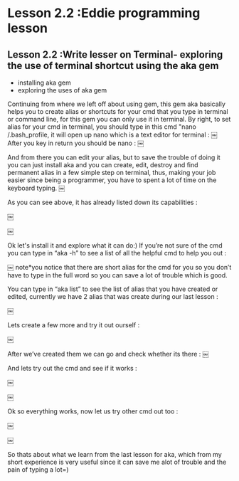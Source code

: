 # Lesson 2.2 :Eddie programming lesson

## Lesson 2.2 :Write lesser on Terminal- exploring the use of terminal shortcut using the aka gem

- installing aka gem
- exploring the uses of aka gem

Continuing from where we left off about using gem, this gem aka basically helps you to create alias or shortcuts for your cmd that you type in terminal or command line, for this gem you can only use it in terminal. By right, to set alias for your cmd in terminal, you should type in this cmd "nano /.bash_profile, it will open up nano which is a text editor for terminal :
￼
 After you key in return you should be nano :
￼

And from there you can edit your alias, but to save the trouble of doing it you can just install aka and you can create, edit, destroy and find permanent alias in a few simple step on terminal, thus, making your job easier since being a programmer, you have to spent a lot of time on the keyboard typing.
￼

As you can see above, it has already listed down its capabilities :

￼

￼

Ok let's install it and explore what it can do:)
If you’re not sure of the cmd you can type in “aka -h” to see a list of all the helpful cmd to help you out :

￼
note*you notice that there are short alias for the cmd for you so you don’t have to type in the full word so you can save a lot of trouble which is good.

You can type in “aka list” to see the list of alias that you have created or edited, currently we have 2 alias that was create during our last lesson :

￼

Lets create a few more and try it out ourself :

￼

After we’ve created them we can go and check whether its there :
￼

And lets try out the cmd and see if it works :

￼

￼

Ok so everything works, now let us try other cmd out too :

￼

￼

So thats about what we learn from the last lesson for aka, which from my short experience is very useful since it can save me alot of trouble and the pain of typing a lot=)
